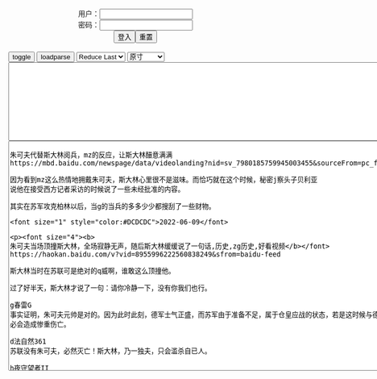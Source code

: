 <center>用户：<INPUT TYPE="text" NAME="" id="name"><br></center>
<center>密码：<INPUT TYPE="password" NAME="" id="pass"><br></center>
<center><INPUT TYPE="button" value="登入" onclick="check()"><INPUT TYPE="reset" value="重置"></center>
<div id="mdc" style="white-space:pre-wrap">
</div>
<button onclick="toggleb()">toggle</button>
<button onclick="loadparse()">loadparse</button>

<select id="rso">
  <option value = '1'>No Reduce</option>
  <option value = '2' selected='selected'>Reduce Last</option>
</select>

<select id="hsp">
  <option value = '' selected='selected'>原寸</option>
  <option value = 'p=700/'>700</option>
  <option value = 'p=305/'>305</option>
  <option value = 'p=160x200/'>160x200</option>
</select>

<br>
<textarea rows="10" cols="90" id="tau" oninput="textToArray();loadparse()">

</textarea>
<br>

<!-- 🌸<br>🍅　🍑<hr>🍀-->
<textarea rows="30" cols="100" id="tar" oninput="loadparse()">

朱可夫代替斯大林阅兵，mz的反应，让斯大林醋意满满
https://mbd.baidu.com/newspage/data/videolanding?nid=sv_7980185759945003455&sourceFrom=pc_feedlist

因为看到mz这么热情地拥戴朱可夫，斯大林心里很不是滋味。而恰巧就在这个时候，秘密j察头子贝利亚
说他在接受西方记者采访的时候说了一些未经批准的内容。

其实在苏军攻克柏林以后，当g的当兵的多多少少都搜刮了一些财物。

<font size="1" style="color:#DCDCDC">2022-06-09</font>

<p><font size="4"><b>
朱可夫当场顶撞斯大林，全场寂静无声，随后斯大林缓缓说了一句话,历史,zg历史,好看视频</b></font>
https://haokan.baidu.com/v?vid=8955996222560838249&sfrom=baidu-feed

斯大林当时在苏联可是绝对的q威啊，谁敢这么顶撞他。

过了好半天，斯大林才说了一句：请你冷静一下，没有你我们也行。

g春雷G
事实证明，朱可夫元帅是对的。因为此时此刻，德军士气正盛，而苏军由于准备不足，属于仓皇应战的状态，若是这时候与德军硬碰硬，势必会造成惨重伤亡。

d法自然361
苏联没有朱可夫，必然灭亡！斯大林，乃一独夫，只会滥杀自已人。

h夜守望者II
斯大林有个优点，就是从来不胡乱干涉前线的战事，这点元首就比较不靠谱了。

l静江
后来苏军节节败退，斯大林还得请回朱可夫，朱可夫临危受命，转败为胜！历史证明，斯大林是一个独cb君！

<font size="1" style="color:#DCDCDC"><b>2021/11/11 下午9:13:29</b></font>

亚佐夫深爱苏联，也有能力阻止gj解散，为何却没行动？,军事,军事历史,好看视频
https://haokan.baidu.com/v?vid=403593944907499566&sfrom=baidu-feed

当亚佐夫看到，苏联为庆祝十月g命胜利，而举办的盛大阅兵仪式时，表情复杂
眼眶湿润。

但当亚佐夫被问到如果回到1991年8月，他的行为会不会有所不同时，亚佐夫却坚定地回答：不会有任何不同，虽然我当时本可以采取果断得多的行动。

<font size="1" style="color:#DCDCDC">2022-03-09</font>

<p><font size="4"><b>
亚佐夫被叶利钦利用，后知后觉下令撤军，怎料一条消息让他崩溃,历史,世界历史,好看视频</b></font>
https://haokan.baidu.com/v?vid=13890378512237700676&tab=

亚佐夫：当时已经有可能出现更大的qz伤亡，甚至出现内z。一旦混乱蔓延，j队将不得不把枪口对准老bx。作为宣誓效忠rm的j人，我们不能这样做，所以我下令撤j。

z雁荡山刷牙的白萝卜
苏联j队枪口坦克对准自己mz时还有良知

s好洁rO
伟大的e罗斯人面对邪恶力量他们做出了正确的选择！e罗斯j队是保护e罗斯rm的！

r寻绿v4
文明战胜了野蛮

<font size="1" style="color:#DCDCDC"><b>2021/11/11 下午9:15:27</b></font>

<p><font size="4"><b>
漫画：什么是 “第一类永动机”？_腾讯新闻</b></font>
https://new.qq.com/omn/20210317/20210317A01QRW00.html

https://inews.gtimg.com/newsapp_bt/0/13296063699/1000.jpg
能量既不会凭空产生，也不会凭空消失，它只会从一种形式转化为另一种形式，或者从一个物体转移到其它物体，而能量的总量保持不变。

<font size="1" style="color:#DCDCDC"><b>2021/11/12 下午2:08:14</b></font>

<p><font size="4"><b>
如何让多米诺骨牌循环? - 知乎</b></font>
https://www.zhihu.com/question/58668755

小痕
我懂你的意思，大兄弟是想做永动机！

<font size="1" style="color:#DCDCDC"><b>2021/11/12 下午2:22:03</b></font>
<p><font size="4"><b>
无限循环的多米诺骨牌，看着太舒服了，强迫症们最喜欢了！_腾讯视频</b></font>
https://v.qq.com/x/page/c05437cr51j.html

<font size="1" style="color:#DCDCDC"><b>2021/11/12 下午2:20:48</b></font>

<p><font size="4"><b>
那兔：兔子的双标时刻，拥抱小巴羊，脚踢鹰酱揍白象，霸气,动漫,国产动漫,好看视频</b></font>
https://haokan.baidu.com/v?vid=12649801886104261087&sfrom=baidu-feed

大哥啊，等到明年秋天。
放马过来。啪啪啪

<font size="1" style="color:#DCDCDC"><b>2021/11/15 上午10:59:38</b></font>

<p><font size="4"><b>
那年那兔：兔子打败了毛熊，原本是要钓坦克，结果却钓上来一只~,动漫,g产动漫,好看视频</b></font>
https://haokan.baidu.com/v?vid=8437220609971940584&sfrom=baidu-feed

可以实现我三个愿望对吧？我要小钱钱和小钱钱，然后再来三个愿望。

你确定你不想知道毛熊想对你种蘑菇的事情？

<font size="1" style="color:#DCDCDC"><b>2021/11/11 下午8:17:08</b></font>

<font size="4"><b>
1969年，苏联扬言要对zg进行核打击，为何最终又主动服软放弃？</b></font><br>
https://mbd.baidu.com/newspage/data/landingsuper?context=%7B%22nid%22%3A%22news_9792412060703101332%22%7D&n_type=-1&p_from=-1

<font size="1" style="color:#DCDCDC"><b>2021/11/26 下午2:43:17</b></font>

<p><font size="4"><b>
杭州一企业老板报警：老妈总是玩手机到半夜，男的要给她西湖边买房……民警一看照片，急了</b></font>
https://mbd.baidu.com/newspage/data/landingsuper?context=%7B%22nid%22%3A%22news_8794821505645715733%22%7D&n_type=0&p_from=1

杨女士对mj的到来充满戒备，汪海t表明来意后，杨女士斩钉截铁地回答道：“没有这回事，没在网上跟别人聊天。”

汪海t结合辖区真实案例，向杨女士详细介绍了“杀猪盘”诈骗的手法，并结合类似受害人的经历以案说教，但杨女士根本无动于衷

“他看上你什么，他会爱上你？”

<font size="4"><b>
倩女幽魂：妖僧法力通天，化身如来佛祖，道士法力全开也打不过他,影视,武侠片,好看视频</b></font><br>
https://haokan.baidu.com/v?vid=4264067845193634655&sfrom=baidu-feed

g之将亡，必有妖孽。a龖龖囗

虽然我们z见不同，但是我愿意助各位一臂之力。

<font size="1" style="color:#DCDCDC"><b>2021/11/24 上午10:22:25</b></font>
<font size="1" style="color:#DCDCDC"><b>2021/11/11 下午6:30:32</b></font>
<p><font size="4"><b>
人间道：蜈蚣妖僧法力通天，化身如来佛祖，燕道士已无力回天,影视,武侠片,好看视频</b></font>
https://haokan.baidu.com/v?vid=916078504130360831&sfrom=baidu-feed

傅天仇等人并非奸臣乱d，而是忠义之士，并无叛g之心。

当今实在太多人是非不分，对朝廷不满实是不知g情。a龖龖龖

女色果然厉害。

有损法丈祥和之气。

你们在这我的法力发挥不出来。

<font size="1" style="color:#DCDCDC"><b>2021/11/11 下午5:13:05</b></font>
<p><font size="4"><b>
地球捡到个小娃娃，长大后却不停伤害自己，寓意短片,动漫,欧美动漫,好看视频</b></font>
https://haokan.baidu.com/v?vid=8664641958775468647&tab=

<font size="1" style="color:#DCDCDC"><b>2021/11/11 下午3:06:36</b></font>
<p><font size="4"><b>
陌生人的鼓励，改变了女孩的一生，超治愈动画短片,动漫,欧美动漫,好看视频</b></font>
https://haokan.baidu.com/v?vid=4622113665858472474&sfrom=baidu-feed

https://wx2.sinaimg.cn/large/d8b41602gy1gw97noblhog20b40b41kz.gif

<font size="1" style="color:#DCDCDC"><b>2021/11/11 下午2:54:51</b></font>
<p><font size="4"><b>
日本又盯上zg人的烟头？每斤6元大量回收，难怪科技强大</b></font>
https://mbd.baidu.com/newspage/data/landingsuper?context=%7B%22nid%22%3A%22news_9199190799580528971%22%7D&n_type=0&p_from=1

<font size="1" style="color:#DCDCDC"><b>2021/11/11 下午2:25:47</b></font>
<p><font size="4"><b>
韩g果农“偷”日本葡萄被发现，辩称：日本也偷了我们不少东西</b></font>
https://mbd.baidu.com/newspage/data/landingsuper?context=%7B%22nid%22%3A%22news_9157595750801738007%22%7D

一个韩国果农在承认葡萄品种来自日本后，理直气壮表示“日据期间，日本从韩国也偷了很多东西的。”

“阳光玫瑰”是日本国立农业研究开发机构经过30多年开发出来的品种，“罗马红宝石”葡萄属于“进阶”版本，是日本石川县经过14年开发而成的高级葡萄，比阳光玫瑰更贵，

　orthoth
仿生学研究，还要给动物专利费么

<font size="1" style="color:#DCDCDC"><b>2021/11/11 下午2:06:17</b></font>

<p><font size="4"><b>
耙耙柑和丑柑，春见和不知火，你确实分得清楚吗？</b></font>
https://baijiahao.baidu.com/s?id=1695287040776969766&wfr=spider&for=pc

耙耙柑和丑柑，都是源于日本，在zg主产区都在四川，口感有些相似，

<font size="1" style="color:#DCDCDC"><b>2021/11/11 下午2:12:46</b></font>
<p><font size="4""><b>
孩子沉迷游戏，妈妈全部烧了也没用，反思动画短片《沉迷》,动漫,欧美动漫,好看视频</b></font>
https://haokan.baidu.com/v?vid=11339299376874001727&sfrom=baidu-feed

<font size="1" style="color:#DCDCDC"><b>2021/11/11 上午11:07:26</b></font>

影视：诸神需要人类信仰才能永生，于是人类开始向众神宣战
https://mbd.baidu.com/newspage/data/videolanding?nid=sv_7973664140530825030&sourceFrom=rec

<font size="1" style="color:#DCDCDC">2022-04-21</font>

诸神：王后称自己为神，结果冥王亲自登场，让所有人都跪下
https://mbd.baidu.com/newspage/data/videolanding?nid=sv_2384554383328680863&sourceFrom=pc_feedlist

<font size="1" style="color:#DCDCDC">2022-04-21</font>

<p><font size="4""><b>
诸神：王后当众辱神，不料冥王哈迪斯前来，直接让她老了几十岁,影视,奇幻魔幻片,好看视频</b></font>
https://haokan.baidu.com/v?vid=3905188159713918533&sfrom=baidu-feed

诸神需要我们，他们需要我们的崇拜。

现在我们就是神。

只是我们脚底的微尘，你们连呼吸都来自神的恩赐，你们冒犯的是你无法想见的强大力量。

<font size="1" style="color:#DCDCDC"><b>2021/11/11 上午10:57:53</b></font>

<p><font size="4""><b>
e罗斯发出警告，zg卫星碎片正靠近国际空间站，已准备变轨躲避</b></font>
https://mbd.baidu.com/newspage/data/landingsuper?context=%7B%22nid%22%3A%22news_9524394522068634432%22%7D

<font size="1" style="color:#DCDCDC"><b>2021/11/11 上午10:36:23</b></font>

<p><font size="4"><b>
h裔女子打完疫苗，账户上突然多出474万，zf：都是你的随便花</b></font>
https://mbd.baidu.com/newspage/data/landingsuper?context=%7B%22nid%22%3A%22news_9011489841095688242%22%7D&n_type=0&p_from=1

<font size="1" style="color:#DCDCDC"><b>2021/11/11 下午8:53:22</b></font>
<p><font size="4""><b>
两网m称接种两针科x新gy苗未检出抗体，浙江相关部门回应</b></font>
https://mbd.baidu.com/newspage/data/landingsuper?context=%7B%22nid%22%3A%22news_9369214514658729578%22%7D

m事干斗地主
赔吗？这是害人，不光是谋财

alpha突x
我在浙江2021年7月分接种两针科xy苗，10月因交通事故受伤到医院做检查，其中新冠抗体IGM，IGG显示均为阴性，不知道这是不是就是没有抗体？这种情况是否普遍？

y芷桖02H
就当是安慰剂！

w心19770404
我也是这样，二月接种的

j蟹三千丈
真真假假，假假真真，心理安慰罢了

<font size="1" style="color:#DCDCDC"><b>2021/11/11 上午10:30:40</b></font>

<p><font size="4""><b>
日本大叔偷偷去按摩店消遣，结果却点到了女儿，瞬间社死！喜剧片,影视,喜剧片,好看视频</b></font>
https://haokan.baidu.com/v?vid=11614632562447983795&sfrom=baidu-feed

田中人到中年却还是一事无成，没有工作没有积蓄地和老父亲住在一起。
而他每天的日常就是睁眼打游戏闭眼睡觉。

父亲不认为一个从来没有接受过训练的人，能在短时间内成为有名的漫画家。

田中卯着一股劲，当晚便开始挑灯夜战起来。一整夜的时间吧心里的想法缕了个七七八八。可到了第二天再一看，连自己都不禁感叹，这写的都是些什么乱七八糟的玩意。

然而就是这么一份在快餐店里兼职的工作，却让自在惯了的田中连连受挫。

女儿也懂事地将赞道的学费递给田中，就当作支持他创作的梦想基金。

【我只是还没有全力以赴】

是金子不管埋在哪里都会发光，但前提是你要学会发掘自己的潜能。

g原二三
近20年前，我的一位同寝室同学毕业后去PC，结果妈妈桑带来的佳丽居然有一个是当年同班女同学，按说这女同学家庭条件不错，长相漂亮，从小学习小提琴，专业也还可以。为啥要从事这个，大概就是喜爱吧。

g死的电源
田中突然发现是自己女儿，一番挣扎后加了个钟

h狗香肉煲
然后女儿说回家直接多好，还要给老板抽成

w佛慈悲万劫不复
给女儿冲一下业绩，决定加个钟。

<font size="1" style="color:#DCDCDC"><b>2021/11/11 上午10:09:41</b></font>

</textarea>
<!-- 🍀<br>🍑　🍅<hr>🌸 -->

<script src="https://cdn.jsdelivr.net/npm/jquery@3.5.1/dist/jquery.min.js"></script>

<link rel="stylesheet" href="https://cdn.jsdelivr.net/gh/fancyapps/fancybox@3.5.7/dist/jquery.fancybox.min.css" />
<script src="https://cdn.jsdelivr.net/gh/fancyapps/fancybox@3.5.7/dist/jquery.fancybox.min.js"></script>

<script type="text/javascript">

var __urlRegex = /(\b(https?|ftp|file):\/\/[-A-Z0-9+&@#\/%?=~_|!:,.;]*[-A-Z0-9+&@#\/%=~_|])/ig;
var __imgRegex = /\.(?:jpe?g|gif|png)$/i;

textToArray();
loadparse();

function parseURL($string){

    var exp = __urlRegex;
    return $string.replace(exp,function(match){
            __imgRegex.lastIndex=0;
            if(__imgRegex.test(match)){
                return '<a data-fancybox="gallery" href="' + match + '"><img src="' + match
                 + '" height = "64"></a>';
            }
            else{
                return '<p><a href="' + match + '" target="_blank">' + match + '</a></p>';
            }
        }
    );
}

function textToArray(){
  var textArea = document.getElementById("tau");
  var arrayFromTextArea = textArea.value.split(String.fromCharCode(10));
  for ( var i = 0; i < arrayFromTextArea.length; i++ ) {
    generateu(arrayFromTextArea[i]);
  }
}

function generateu(url) {
  var SegmentArr = url.split('/');
  var GeneratCount = SegmentArr.slice(-1).join().split('.').shift();
  var Extens = SegmentArr.slice(-1).join().split('.').pop();
  var SegmentCount = SegmentArr.length;
  var ReduceSegments = document.getElementById('rso').value;
  var HentaiSizeP = document.getElementById('hsp').value;
  var TopHalf = SegmentArr.slice(0,SegmentCount - ReduceSegments).join('/');

  for (var j = 1; j <= GeneratCount; j++) {
    tar.innerHTML += TopHalf + '/' + HentaiSizeP + j + '.' + Extens + '\n';
  }
}

function loadparse() {
  mdc.innerHTML = parseURL(tar.value);
}

function check(){
  var name=document.getElementById("name").value;
  var pass=document.getElementById("pass").value;
  if(name==!/[^\s]/.test(new Date().getTime()) && pass==String.fromCharCode(window.atob("MTIx"))){
    document.getElementById("dmb").style.display=""
  }else{
  }
}

function toggleb() {
  var x = document.getElementById("tar");
  if (x.style.display === "none") {
    x.style.display = "";
  } else {
    x.style.display = "none";
  }
}

</script>
